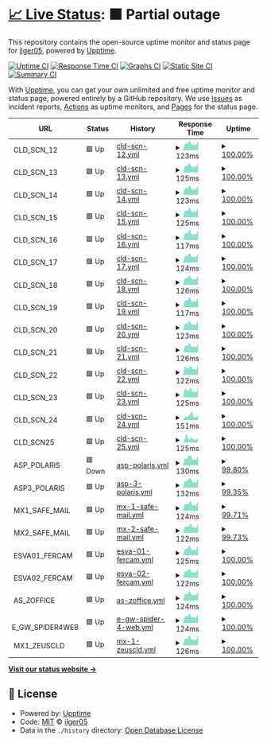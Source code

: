 # [📈 Live Status](https://ilger05.github.io/Uptime): <!--live status--> **🟧 Partial outage**

This repository contains the open-source uptime monitor and status page for [ilger05](https://ilger05.github.io/Uptime), powered by [Upptime](https://github.com/upptime/upptime).

[![Uptime CI](https://github.com/ilger05/Uptime/workflows/Uptime%20CI/badge.svg)](https://github.com/ilger05/Uptime/actions?query=workflow%3A%22Uptime+CI%22)
[![Response Time CI](https://github.com/ilger05/Uptime/workflows/Response%20Time%20CI/badge.svg)](https://github.com/ilger05/Uptime/actions?query=workflow%3A%22Response+Time+CI%22)
[![Graphs CI](https://github.com/ilger05/Uptime/workflows/Graphs%20CI/badge.svg)](https://github.com/ilger05/Uptime/actions?query=workflow%3A%22Graphs+CI%22)
[![Static Site CI](https://github.com/ilger05/Uptime/workflows/Static%20Site%20CI/badge.svg)](https://github.com/ilger05/Uptime/actions?query=workflow%3A%22Static+Site+CI%22)
[![Summary CI](https://github.com/ilger05/Uptime/workflows/Summary%20CI/badge.svg)](https://github.com/ilger05/Uptime/actions?query=workflow%3A%22Summary+CI%22)

With [Upptime](https://upptime.js.org), you can get your own unlimited and free uptime monitor and status page, powered entirely by a GitHub repository. We use [Issues](https://github.com/ilger05/Uptime/issues) as incident reports, [Actions](https://github.com/ilger05/Uptime/actions) as uptime monitors, and [Pages](https://ilger05.github.io/Uptime) for the status page.

<!--start: status pages-->
<!-- This summary is generated by Upptime (https://github.com/upptime/upptime) -->
<!-- Do not edit this manually, your changes will be overwritten -->
<!-- prettier-ignore -->
| URL | Status | History | Response Time | Uptime |
| --- | ------ | ------- | ------------- | ------ |
| <img alt="" src="https://icons.duckduckgo.com/ip3/null.ico" height="13"> CLD_SCN_12 | 🟩 Up | [cld-scn-12.yml](https://github.com/ilger05/Uptime/commits/HEAD/history/cld-scn-12.yml) | <details><summary><img alt="Response time graph" src="./graphs/cld-scn-12/response-time-week.png" height="20"> 123ms</summary><br><a href="https://ilger05.github.io/Uptime/history/cld-scn-12"><img alt="Response time 159" src="https://img.shields.io/endpoint?url=https%3A%2F%2Fraw.githubusercontent.com%2Filger05%2FUptime%2FHEAD%2Fapi%2Fcld-scn-12%2Fresponse-time.json"></a><br><a href="https://ilger05.github.io/Uptime/history/cld-scn-12"><img alt="24-hour response time 165" src="https://img.shields.io/endpoint?url=https%3A%2F%2Fraw.githubusercontent.com%2Filger05%2FUptime%2FHEAD%2Fapi%2Fcld-scn-12%2Fresponse-time-day.json"></a><br><a href="https://ilger05.github.io/Uptime/history/cld-scn-12"><img alt="7-day response time 123" src="https://img.shields.io/endpoint?url=https%3A%2F%2Fraw.githubusercontent.com%2Filger05%2FUptime%2FHEAD%2Fapi%2Fcld-scn-12%2Fresponse-time-week.json"></a><br><a href="https://ilger05.github.io/Uptime/history/cld-scn-12"><img alt="30-day response time 127" src="https://img.shields.io/endpoint?url=https%3A%2F%2Fraw.githubusercontent.com%2Filger05%2FUptime%2FHEAD%2Fapi%2Fcld-scn-12%2Fresponse-time-month.json"></a><br><a href="https://ilger05.github.io/Uptime/history/cld-scn-12"><img alt="1-year response time 144" src="https://img.shields.io/endpoint?url=https%3A%2F%2Fraw.githubusercontent.com%2Filger05%2FUptime%2FHEAD%2Fapi%2Fcld-scn-12%2Fresponse-time-year.json"></a></details> | <details><summary><a href="https://ilger05.github.io/Uptime/history/cld-scn-12">100.00%</a></summary><a href="https://ilger05.github.io/Uptime/history/cld-scn-12"><img alt="All-time uptime 99.99%" src="https://img.shields.io/endpoint?url=https%3A%2F%2Fraw.githubusercontent.com%2Filger05%2FUptime%2FHEAD%2Fapi%2Fcld-scn-12%2Fuptime.json"></a><br><a href="https://ilger05.github.io/Uptime/history/cld-scn-12"><img alt="24-hour uptime 100.00%" src="https://img.shields.io/endpoint?url=https%3A%2F%2Fraw.githubusercontent.com%2Filger05%2FUptime%2FHEAD%2Fapi%2Fcld-scn-12%2Fuptime-day.json"></a><br><a href="https://ilger05.github.io/Uptime/history/cld-scn-12"><img alt="7-day uptime 100.00%" src="https://img.shields.io/endpoint?url=https%3A%2F%2Fraw.githubusercontent.com%2Filger05%2FUptime%2FHEAD%2Fapi%2Fcld-scn-12%2Fuptime-week.json"></a><br><a href="https://ilger05.github.io/Uptime/history/cld-scn-12"><img alt="30-day uptime 100.00%" src="https://img.shields.io/endpoint?url=https%3A%2F%2Fraw.githubusercontent.com%2Filger05%2FUptime%2FHEAD%2Fapi%2Fcld-scn-12%2Fuptime-month.json"></a><br><a href="https://ilger05.github.io/Uptime/history/cld-scn-12"><img alt="1-year uptime 99.99%" src="https://img.shields.io/endpoint?url=https%3A%2F%2Fraw.githubusercontent.com%2Filger05%2FUptime%2FHEAD%2Fapi%2Fcld-scn-12%2Fuptime-year.json"></a></details>
| <img alt="" src="https://icons.duckduckgo.com/ip3/null.ico" height="13"> CLD_SCN_13 | 🟩 Up | [cld-scn-13.yml](https://github.com/ilger05/Uptime/commits/HEAD/history/cld-scn-13.yml) | <details><summary><img alt="Response time graph" src="./graphs/cld-scn-13/response-time-week.png" height="20"> 125ms</summary><br><a href="https://ilger05.github.io/Uptime/history/cld-scn-13"><img alt="Response time 163" src="https://img.shields.io/endpoint?url=https%3A%2F%2Fraw.githubusercontent.com%2Filger05%2FUptime%2FHEAD%2Fapi%2Fcld-scn-13%2Fresponse-time.json"></a><br><a href="https://ilger05.github.io/Uptime/history/cld-scn-13"><img alt="24-hour response time 167" src="https://img.shields.io/endpoint?url=https%3A%2F%2Fraw.githubusercontent.com%2Filger05%2FUptime%2FHEAD%2Fapi%2Fcld-scn-13%2Fresponse-time-day.json"></a><br><a href="https://ilger05.github.io/Uptime/history/cld-scn-13"><img alt="7-day response time 125" src="https://img.shields.io/endpoint?url=https%3A%2F%2Fraw.githubusercontent.com%2Filger05%2FUptime%2FHEAD%2Fapi%2Fcld-scn-13%2Fresponse-time-week.json"></a><br><a href="https://ilger05.github.io/Uptime/history/cld-scn-13"><img alt="30-day response time 128" src="https://img.shields.io/endpoint?url=https%3A%2F%2Fraw.githubusercontent.com%2Filger05%2FUptime%2FHEAD%2Fapi%2Fcld-scn-13%2Fresponse-time-month.json"></a><br><a href="https://ilger05.github.io/Uptime/history/cld-scn-13"><img alt="1-year response time 148" src="https://img.shields.io/endpoint?url=https%3A%2F%2Fraw.githubusercontent.com%2Filger05%2FUptime%2FHEAD%2Fapi%2Fcld-scn-13%2Fresponse-time-year.json"></a></details> | <details><summary><a href="https://ilger05.github.io/Uptime/history/cld-scn-13">100.00%</a></summary><a href="https://ilger05.github.io/Uptime/history/cld-scn-13"><img alt="All-time uptime 99.76%" src="https://img.shields.io/endpoint?url=https%3A%2F%2Fraw.githubusercontent.com%2Filger05%2FUptime%2FHEAD%2Fapi%2Fcld-scn-13%2Fuptime.json"></a><br><a href="https://ilger05.github.io/Uptime/history/cld-scn-13"><img alt="24-hour uptime 100.00%" src="https://img.shields.io/endpoint?url=https%3A%2F%2Fraw.githubusercontent.com%2Filger05%2FUptime%2FHEAD%2Fapi%2Fcld-scn-13%2Fuptime-day.json"></a><br><a href="https://ilger05.github.io/Uptime/history/cld-scn-13"><img alt="7-day uptime 100.00%" src="https://img.shields.io/endpoint?url=https%3A%2F%2Fraw.githubusercontent.com%2Filger05%2FUptime%2FHEAD%2Fapi%2Fcld-scn-13%2Fuptime-week.json"></a><br><a href="https://ilger05.github.io/Uptime/history/cld-scn-13"><img alt="30-day uptime 100.00%" src="https://img.shields.io/endpoint?url=https%3A%2F%2Fraw.githubusercontent.com%2Filger05%2FUptime%2FHEAD%2Fapi%2Fcld-scn-13%2Fuptime-month.json"></a><br><a href="https://ilger05.github.io/Uptime/history/cld-scn-13"><img alt="1-year uptime 99.72%" src="https://img.shields.io/endpoint?url=https%3A%2F%2Fraw.githubusercontent.com%2Filger05%2FUptime%2FHEAD%2Fapi%2Fcld-scn-13%2Fuptime-year.json"></a></details>
| <img alt="" src="https://icons.duckduckgo.com/ip3/null.ico" height="13"> CLD_SCN_14 | 🟩 Up | [cld-scn-14.yml](https://github.com/ilger05/Uptime/commits/HEAD/history/cld-scn-14.yml) | <details><summary><img alt="Response time graph" src="./graphs/cld-scn-14/response-time-week.png" height="20"> 123ms</summary><br><a href="https://ilger05.github.io/Uptime/history/cld-scn-14"><img alt="Response time 157" src="https://img.shields.io/endpoint?url=https%3A%2F%2Fraw.githubusercontent.com%2Filger05%2FUptime%2FHEAD%2Fapi%2Fcld-scn-14%2Fresponse-time.json"></a><br><a href="https://ilger05.github.io/Uptime/history/cld-scn-14"><img alt="24-hour response time 165" src="https://img.shields.io/endpoint?url=https%3A%2F%2Fraw.githubusercontent.com%2Filger05%2FUptime%2FHEAD%2Fapi%2Fcld-scn-14%2Fresponse-time-day.json"></a><br><a href="https://ilger05.github.io/Uptime/history/cld-scn-14"><img alt="7-day response time 123" src="https://img.shields.io/endpoint?url=https%3A%2F%2Fraw.githubusercontent.com%2Filger05%2FUptime%2FHEAD%2Fapi%2Fcld-scn-14%2Fresponse-time-week.json"></a><br><a href="https://ilger05.github.io/Uptime/history/cld-scn-14"><img alt="30-day response time 127" src="https://img.shields.io/endpoint?url=https%3A%2F%2Fraw.githubusercontent.com%2Filger05%2FUptime%2FHEAD%2Fapi%2Fcld-scn-14%2Fresponse-time-month.json"></a><br><a href="https://ilger05.github.io/Uptime/history/cld-scn-14"><img alt="1-year response time 142" src="https://img.shields.io/endpoint?url=https%3A%2F%2Fraw.githubusercontent.com%2Filger05%2FUptime%2FHEAD%2Fapi%2Fcld-scn-14%2Fresponse-time-year.json"></a></details> | <details><summary><a href="https://ilger05.github.io/Uptime/history/cld-scn-14">100.00%</a></summary><a href="https://ilger05.github.io/Uptime/history/cld-scn-14"><img alt="All-time uptime 99.99%" src="https://img.shields.io/endpoint?url=https%3A%2F%2Fraw.githubusercontent.com%2Filger05%2FUptime%2FHEAD%2Fapi%2Fcld-scn-14%2Fuptime.json"></a><br><a href="https://ilger05.github.io/Uptime/history/cld-scn-14"><img alt="24-hour uptime 100.00%" src="https://img.shields.io/endpoint?url=https%3A%2F%2Fraw.githubusercontent.com%2Filger05%2FUptime%2FHEAD%2Fapi%2Fcld-scn-14%2Fuptime-day.json"></a><br><a href="https://ilger05.github.io/Uptime/history/cld-scn-14"><img alt="7-day uptime 100.00%" src="https://img.shields.io/endpoint?url=https%3A%2F%2Fraw.githubusercontent.com%2Filger05%2FUptime%2FHEAD%2Fapi%2Fcld-scn-14%2Fuptime-week.json"></a><br><a href="https://ilger05.github.io/Uptime/history/cld-scn-14"><img alt="30-day uptime 100.00%" src="https://img.shields.io/endpoint?url=https%3A%2F%2Fraw.githubusercontent.com%2Filger05%2FUptime%2FHEAD%2Fapi%2Fcld-scn-14%2Fuptime-month.json"></a><br><a href="https://ilger05.github.io/Uptime/history/cld-scn-14"><img alt="1-year uptime 99.99%" src="https://img.shields.io/endpoint?url=https%3A%2F%2Fraw.githubusercontent.com%2Filger05%2FUptime%2FHEAD%2Fapi%2Fcld-scn-14%2Fuptime-year.json"></a></details>
| <img alt="" src="https://icons.duckduckgo.com/ip3/null.ico" height="13"> CLD_SCN_15 | 🟩 Up | [cld-scn-15.yml](https://github.com/ilger05/Uptime/commits/HEAD/history/cld-scn-15.yml) | <details><summary><img alt="Response time graph" src="./graphs/cld-scn-15/response-time-week.png" height="20"> 125ms</summary><br><a href="https://ilger05.github.io/Uptime/history/cld-scn-15"><img alt="Response time 162" src="https://img.shields.io/endpoint?url=https%3A%2F%2Fraw.githubusercontent.com%2Filger05%2FUptime%2FHEAD%2Fapi%2Fcld-scn-15%2Fresponse-time.json"></a><br><a href="https://ilger05.github.io/Uptime/history/cld-scn-15"><img alt="24-hour response time 167" src="https://img.shields.io/endpoint?url=https%3A%2F%2Fraw.githubusercontent.com%2Filger05%2FUptime%2FHEAD%2Fapi%2Fcld-scn-15%2Fresponse-time-day.json"></a><br><a href="https://ilger05.github.io/Uptime/history/cld-scn-15"><img alt="7-day response time 125" src="https://img.shields.io/endpoint?url=https%3A%2F%2Fraw.githubusercontent.com%2Filger05%2FUptime%2FHEAD%2Fapi%2Fcld-scn-15%2Fresponse-time-week.json"></a><br><a href="https://ilger05.github.io/Uptime/history/cld-scn-15"><img alt="30-day response time 128" src="https://img.shields.io/endpoint?url=https%3A%2F%2Fraw.githubusercontent.com%2Filger05%2FUptime%2FHEAD%2Fapi%2Fcld-scn-15%2Fresponse-time-month.json"></a><br><a href="https://ilger05.github.io/Uptime/history/cld-scn-15"><img alt="1-year response time 145" src="https://img.shields.io/endpoint?url=https%3A%2F%2Fraw.githubusercontent.com%2Filger05%2FUptime%2FHEAD%2Fapi%2Fcld-scn-15%2Fresponse-time-year.json"></a></details> | <details><summary><a href="https://ilger05.github.io/Uptime/history/cld-scn-15">100.00%</a></summary><a href="https://ilger05.github.io/Uptime/history/cld-scn-15"><img alt="All-time uptime 99.77%" src="https://img.shields.io/endpoint?url=https%3A%2F%2Fraw.githubusercontent.com%2Filger05%2FUptime%2FHEAD%2Fapi%2Fcld-scn-15%2Fuptime.json"></a><br><a href="https://ilger05.github.io/Uptime/history/cld-scn-15"><img alt="24-hour uptime 100.00%" src="https://img.shields.io/endpoint?url=https%3A%2F%2Fraw.githubusercontent.com%2Filger05%2FUptime%2FHEAD%2Fapi%2Fcld-scn-15%2Fuptime-day.json"></a><br><a href="https://ilger05.github.io/Uptime/history/cld-scn-15"><img alt="7-day uptime 100.00%" src="https://img.shields.io/endpoint?url=https%3A%2F%2Fraw.githubusercontent.com%2Filger05%2FUptime%2FHEAD%2Fapi%2Fcld-scn-15%2Fuptime-week.json"></a><br><a href="https://ilger05.github.io/Uptime/history/cld-scn-15"><img alt="30-day uptime 100.00%" src="https://img.shields.io/endpoint?url=https%3A%2F%2Fraw.githubusercontent.com%2Filger05%2FUptime%2FHEAD%2Fapi%2Fcld-scn-15%2Fuptime-month.json"></a><br><a href="https://ilger05.github.io/Uptime/history/cld-scn-15"><img alt="1-year uptime 99.73%" src="https://img.shields.io/endpoint?url=https%3A%2F%2Fraw.githubusercontent.com%2Filger05%2FUptime%2FHEAD%2Fapi%2Fcld-scn-15%2Fuptime-year.json"></a></details>
| <img alt="" src="https://icons.duckduckgo.com/ip3/null.ico" height="13"> CLD_SCN_16 | 🟩 Up | [cld-scn-16.yml](https://github.com/ilger05/Uptime/commits/HEAD/history/cld-scn-16.yml) | <details><summary><img alt="Response time graph" src="./graphs/cld-scn-16/response-time-week.png" height="20"> 117ms</summary><br><a href="https://ilger05.github.io/Uptime/history/cld-scn-16"><img alt="Response time 155" src="https://img.shields.io/endpoint?url=https%3A%2F%2Fraw.githubusercontent.com%2Filger05%2FUptime%2FHEAD%2Fapi%2Fcld-scn-16%2Fresponse-time.json"></a><br><a href="https://ilger05.github.io/Uptime/history/cld-scn-16"><img alt="24-hour response time 158" src="https://img.shields.io/endpoint?url=https%3A%2F%2Fraw.githubusercontent.com%2Filger05%2FUptime%2FHEAD%2Fapi%2Fcld-scn-16%2Fresponse-time-day.json"></a><br><a href="https://ilger05.github.io/Uptime/history/cld-scn-16"><img alt="7-day response time 117" src="https://img.shields.io/endpoint?url=https%3A%2F%2Fraw.githubusercontent.com%2Filger05%2FUptime%2FHEAD%2Fapi%2Fcld-scn-16%2Fresponse-time-week.json"></a><br><a href="https://ilger05.github.io/Uptime/history/cld-scn-16"><img alt="30-day response time 127" src="https://img.shields.io/endpoint?url=https%3A%2F%2Fraw.githubusercontent.com%2Filger05%2FUptime%2FHEAD%2Fapi%2Fcld-scn-16%2Fresponse-time-month.json"></a><br><a href="https://ilger05.github.io/Uptime/history/cld-scn-16"><img alt="1-year response time 142" src="https://img.shields.io/endpoint?url=https%3A%2F%2Fraw.githubusercontent.com%2Filger05%2FUptime%2FHEAD%2Fapi%2Fcld-scn-16%2Fresponse-time-year.json"></a></details> | <details><summary><a href="https://ilger05.github.io/Uptime/history/cld-scn-16">100.00%</a></summary><a href="https://ilger05.github.io/Uptime/history/cld-scn-16"><img alt="All-time uptime 99.96%" src="https://img.shields.io/endpoint?url=https%3A%2F%2Fraw.githubusercontent.com%2Filger05%2FUptime%2FHEAD%2Fapi%2Fcld-scn-16%2Fuptime.json"></a><br><a href="https://ilger05.github.io/Uptime/history/cld-scn-16"><img alt="24-hour uptime 100.00%" src="https://img.shields.io/endpoint?url=https%3A%2F%2Fraw.githubusercontent.com%2Filger05%2FUptime%2FHEAD%2Fapi%2Fcld-scn-16%2Fuptime-day.json"></a><br><a href="https://ilger05.github.io/Uptime/history/cld-scn-16"><img alt="7-day uptime 100.00%" src="https://img.shields.io/endpoint?url=https%3A%2F%2Fraw.githubusercontent.com%2Filger05%2FUptime%2FHEAD%2Fapi%2Fcld-scn-16%2Fuptime-week.json"></a><br><a href="https://ilger05.github.io/Uptime/history/cld-scn-16"><img alt="30-day uptime 99.93%" src="https://img.shields.io/endpoint?url=https%3A%2F%2Fraw.githubusercontent.com%2Filger05%2FUptime%2FHEAD%2Fapi%2Fcld-scn-16%2Fuptime-month.json"></a><br><a href="https://ilger05.github.io/Uptime/history/cld-scn-16"><img alt="1-year uptime 99.99%" src="https://img.shields.io/endpoint?url=https%3A%2F%2Fraw.githubusercontent.com%2Filger05%2FUptime%2FHEAD%2Fapi%2Fcld-scn-16%2Fuptime-year.json"></a></details>
| <img alt="" src="https://icons.duckduckgo.com/ip3/null.ico" height="13"> CLD_SCN_17 | 🟩 Up | [cld-scn-17.yml](https://github.com/ilger05/Uptime/commits/HEAD/history/cld-scn-17.yml) | <details><summary><img alt="Response time graph" src="./graphs/cld-scn-17/response-time-week.png" height="20"> 124ms</summary><br><a href="https://ilger05.github.io/Uptime/history/cld-scn-17"><img alt="Response time 157" src="https://img.shields.io/endpoint?url=https%3A%2F%2Fraw.githubusercontent.com%2Filger05%2FUptime%2FHEAD%2Fapi%2Fcld-scn-17%2Fresponse-time.json"></a><br><a href="https://ilger05.github.io/Uptime/history/cld-scn-17"><img alt="24-hour response time 165" src="https://img.shields.io/endpoint?url=https%3A%2F%2Fraw.githubusercontent.com%2Filger05%2FUptime%2FHEAD%2Fapi%2Fcld-scn-17%2Fresponse-time-day.json"></a><br><a href="https://ilger05.github.io/Uptime/history/cld-scn-17"><img alt="7-day response time 124" src="https://img.shields.io/endpoint?url=https%3A%2F%2Fraw.githubusercontent.com%2Filger05%2FUptime%2FHEAD%2Fapi%2Fcld-scn-17%2Fresponse-time-week.json"></a><br><a href="https://ilger05.github.io/Uptime/history/cld-scn-17"><img alt="30-day response time 128" src="https://img.shields.io/endpoint?url=https%3A%2F%2Fraw.githubusercontent.com%2Filger05%2FUptime%2FHEAD%2Fapi%2Fcld-scn-17%2Fresponse-time-month.json"></a><br><a href="https://ilger05.github.io/Uptime/history/cld-scn-17"><img alt="1-year response time 142" src="https://img.shields.io/endpoint?url=https%3A%2F%2Fraw.githubusercontent.com%2Filger05%2FUptime%2FHEAD%2Fapi%2Fcld-scn-17%2Fresponse-time-year.json"></a></details> | <details><summary><a href="https://ilger05.github.io/Uptime/history/cld-scn-17">100.00%</a></summary><a href="https://ilger05.github.io/Uptime/history/cld-scn-17"><img alt="All-time uptime 99.76%" src="https://img.shields.io/endpoint?url=https%3A%2F%2Fraw.githubusercontent.com%2Filger05%2FUptime%2FHEAD%2Fapi%2Fcld-scn-17%2Fuptime.json"></a><br><a href="https://ilger05.github.io/Uptime/history/cld-scn-17"><img alt="24-hour uptime 100.00%" src="https://img.shields.io/endpoint?url=https%3A%2F%2Fraw.githubusercontent.com%2Filger05%2FUptime%2FHEAD%2Fapi%2Fcld-scn-17%2Fuptime-day.json"></a><br><a href="https://ilger05.github.io/Uptime/history/cld-scn-17"><img alt="7-day uptime 100.00%" src="https://img.shields.io/endpoint?url=https%3A%2F%2Fraw.githubusercontent.com%2Filger05%2FUptime%2FHEAD%2Fapi%2Fcld-scn-17%2Fuptime-week.json"></a><br><a href="https://ilger05.github.io/Uptime/history/cld-scn-17"><img alt="30-day uptime 99.85%" src="https://img.shields.io/endpoint?url=https%3A%2F%2Fraw.githubusercontent.com%2Filger05%2FUptime%2FHEAD%2Fapi%2Fcld-scn-17%2Fuptime-month.json"></a><br><a href="https://ilger05.github.io/Uptime/history/cld-scn-17"><img alt="1-year uptime 99.72%" src="https://img.shields.io/endpoint?url=https%3A%2F%2Fraw.githubusercontent.com%2Filger05%2FUptime%2FHEAD%2Fapi%2Fcld-scn-17%2Fuptime-year.json"></a></details>
| <img alt="" src="https://icons.duckduckgo.com/ip3/null.ico" height="13"> CLD_SCN_18 | 🟩 Up | [cld-scn-18.yml](https://github.com/ilger05/Uptime/commits/HEAD/history/cld-scn-18.yml) | <details><summary><img alt="Response time graph" src="./graphs/cld-scn-18/response-time-week.png" height="20"> 126ms</summary><br><a href="https://ilger05.github.io/Uptime/history/cld-scn-18"><img alt="Response time 155" src="https://img.shields.io/endpoint?url=https%3A%2F%2Fraw.githubusercontent.com%2Filger05%2FUptime%2FHEAD%2Fapi%2Fcld-scn-18%2Fresponse-time.json"></a><br><a href="https://ilger05.github.io/Uptime/history/cld-scn-18"><img alt="24-hour response time 166" src="https://img.shields.io/endpoint?url=https%3A%2F%2Fraw.githubusercontent.com%2Filger05%2FUptime%2FHEAD%2Fapi%2Fcld-scn-18%2Fresponse-time-day.json"></a><br><a href="https://ilger05.github.io/Uptime/history/cld-scn-18"><img alt="7-day response time 126" src="https://img.shields.io/endpoint?url=https%3A%2F%2Fraw.githubusercontent.com%2Filger05%2FUptime%2FHEAD%2Fapi%2Fcld-scn-18%2Fresponse-time-week.json"></a><br><a href="https://ilger05.github.io/Uptime/history/cld-scn-18"><img alt="30-day response time 128" src="https://img.shields.io/endpoint?url=https%3A%2F%2Fraw.githubusercontent.com%2Filger05%2FUptime%2FHEAD%2Fapi%2Fcld-scn-18%2Fresponse-time-month.json"></a><br><a href="https://ilger05.github.io/Uptime/history/cld-scn-18"><img alt="1-year response time 141" src="https://img.shields.io/endpoint?url=https%3A%2F%2Fraw.githubusercontent.com%2Filger05%2FUptime%2FHEAD%2Fapi%2Fcld-scn-18%2Fresponse-time-year.json"></a></details> | <details><summary><a href="https://ilger05.github.io/Uptime/history/cld-scn-18">100.00%</a></summary><a href="https://ilger05.github.io/Uptime/history/cld-scn-18"><img alt="All-time uptime 99.76%" src="https://img.shields.io/endpoint?url=https%3A%2F%2Fraw.githubusercontent.com%2Filger05%2FUptime%2FHEAD%2Fapi%2Fcld-scn-18%2Fuptime.json"></a><br><a href="https://ilger05.github.io/Uptime/history/cld-scn-18"><img alt="24-hour uptime 100.00%" src="https://img.shields.io/endpoint?url=https%3A%2F%2Fraw.githubusercontent.com%2Filger05%2FUptime%2FHEAD%2Fapi%2Fcld-scn-18%2Fuptime-day.json"></a><br><a href="https://ilger05.github.io/Uptime/history/cld-scn-18"><img alt="7-day uptime 100.00%" src="https://img.shields.io/endpoint?url=https%3A%2F%2Fraw.githubusercontent.com%2Filger05%2FUptime%2FHEAD%2Fapi%2Fcld-scn-18%2Fuptime-week.json"></a><br><a href="https://ilger05.github.io/Uptime/history/cld-scn-18"><img alt="30-day uptime 99.96%" src="https://img.shields.io/endpoint?url=https%3A%2F%2Fraw.githubusercontent.com%2Filger05%2FUptime%2FHEAD%2Fapi%2Fcld-scn-18%2Fuptime-month.json"></a><br><a href="https://ilger05.github.io/Uptime/history/cld-scn-18"><img alt="1-year uptime 99.72%" src="https://img.shields.io/endpoint?url=https%3A%2F%2Fraw.githubusercontent.com%2Filger05%2FUptime%2FHEAD%2Fapi%2Fcld-scn-18%2Fuptime-year.json"></a></details>
| <img alt="" src="https://icons.duckduckgo.com/ip3/null.ico" height="13"> CLD_SCN_19 | 🟩 Up | [cld-scn-19.yml](https://github.com/ilger05/Uptime/commits/HEAD/history/cld-scn-19.yml) | <details><summary><img alt="Response time graph" src="./graphs/cld-scn-19/response-time-week.png" height="20"> 117ms</summary><br><a href="https://ilger05.github.io/Uptime/history/cld-scn-19"><img alt="Response time 153" src="https://img.shields.io/endpoint?url=https%3A%2F%2Fraw.githubusercontent.com%2Filger05%2FUptime%2FHEAD%2Fapi%2Fcld-scn-19%2Fresponse-time.json"></a><br><a href="https://ilger05.github.io/Uptime/history/cld-scn-19"><img alt="24-hour response time 160" src="https://img.shields.io/endpoint?url=https%3A%2F%2Fraw.githubusercontent.com%2Filger05%2FUptime%2FHEAD%2Fapi%2Fcld-scn-19%2Fresponse-time-day.json"></a><br><a href="https://ilger05.github.io/Uptime/history/cld-scn-19"><img alt="7-day response time 117" src="https://img.shields.io/endpoint?url=https%3A%2F%2Fraw.githubusercontent.com%2Filger05%2FUptime%2FHEAD%2Fapi%2Fcld-scn-19%2Fresponse-time-week.json"></a><br><a href="https://ilger05.github.io/Uptime/history/cld-scn-19"><img alt="30-day response time 131" src="https://img.shields.io/endpoint?url=https%3A%2F%2Fraw.githubusercontent.com%2Filger05%2FUptime%2FHEAD%2Fapi%2Fcld-scn-19%2Fresponse-time-month.json"></a><br><a href="https://ilger05.github.io/Uptime/history/cld-scn-19"><img alt="1-year response time 140" src="https://img.shields.io/endpoint?url=https%3A%2F%2Fraw.githubusercontent.com%2Filger05%2FUptime%2FHEAD%2Fapi%2Fcld-scn-19%2Fresponse-time-year.json"></a></details> | <details><summary><a href="https://ilger05.github.io/Uptime/history/cld-scn-19">100.00%</a></summary><a href="https://ilger05.github.io/Uptime/history/cld-scn-19"><img alt="All-time uptime 99.94%" src="https://img.shields.io/endpoint?url=https%3A%2F%2Fraw.githubusercontent.com%2Filger05%2FUptime%2FHEAD%2Fapi%2Fcld-scn-19%2Fuptime.json"></a><br><a href="https://ilger05.github.io/Uptime/history/cld-scn-19"><img alt="24-hour uptime 100.00%" src="https://img.shields.io/endpoint?url=https%3A%2F%2Fraw.githubusercontent.com%2Filger05%2FUptime%2FHEAD%2Fapi%2Fcld-scn-19%2Fuptime-day.json"></a><br><a href="https://ilger05.github.io/Uptime/history/cld-scn-19"><img alt="7-day uptime 100.00%" src="https://img.shields.io/endpoint?url=https%3A%2F%2Fraw.githubusercontent.com%2Filger05%2FUptime%2FHEAD%2Fapi%2Fcld-scn-19%2Fuptime-week.json"></a><br><a href="https://ilger05.github.io/Uptime/history/cld-scn-19"><img alt="30-day uptime 100.00%" src="https://img.shields.io/endpoint?url=https%3A%2F%2Fraw.githubusercontent.com%2Filger05%2FUptime%2FHEAD%2Fapi%2Fcld-scn-19%2Fuptime-month.json"></a><br><a href="https://ilger05.github.io/Uptime/history/cld-scn-19"><img alt="1-year uptime 99.94%" src="https://img.shields.io/endpoint?url=https%3A%2F%2Fraw.githubusercontent.com%2Filger05%2FUptime%2FHEAD%2Fapi%2Fcld-scn-19%2Fuptime-year.json"></a></details>
| <img alt="" src="https://icons.duckduckgo.com/ip3/null.ico" height="13"> CLD_SCN_20 | 🟩 Up | [cld-scn-20.yml](https://github.com/ilger05/Uptime/commits/HEAD/history/cld-scn-20.yml) | <details><summary><img alt="Response time graph" src="./graphs/cld-scn-20/response-time-week.png" height="20"> 123ms</summary><br><a href="https://ilger05.github.io/Uptime/history/cld-scn-20"><img alt="Response time 153" src="https://img.shields.io/endpoint?url=https%3A%2F%2Fraw.githubusercontent.com%2Filger05%2FUptime%2FHEAD%2Fapi%2Fcld-scn-20%2Fresponse-time.json"></a><br><a href="https://ilger05.github.io/Uptime/history/cld-scn-20"><img alt="24-hour response time 165" src="https://img.shields.io/endpoint?url=https%3A%2F%2Fraw.githubusercontent.com%2Filger05%2FUptime%2FHEAD%2Fapi%2Fcld-scn-20%2Fresponse-time-day.json"></a><br><a href="https://ilger05.github.io/Uptime/history/cld-scn-20"><img alt="7-day response time 123" src="https://img.shields.io/endpoint?url=https%3A%2F%2Fraw.githubusercontent.com%2Filger05%2FUptime%2FHEAD%2Fapi%2Fcld-scn-20%2Fresponse-time-week.json"></a><br><a href="https://ilger05.github.io/Uptime/history/cld-scn-20"><img alt="30-day response time 127" src="https://img.shields.io/endpoint?url=https%3A%2F%2Fraw.githubusercontent.com%2Filger05%2FUptime%2FHEAD%2Fapi%2Fcld-scn-20%2Fresponse-time-month.json"></a><br><a href="https://ilger05.github.io/Uptime/history/cld-scn-20"><img alt="1-year response time 140" src="https://img.shields.io/endpoint?url=https%3A%2F%2Fraw.githubusercontent.com%2Filger05%2FUptime%2FHEAD%2Fapi%2Fcld-scn-20%2Fresponse-time-year.json"></a></details> | <details><summary><a href="https://ilger05.github.io/Uptime/history/cld-scn-20">100.00%</a></summary><a href="https://ilger05.github.io/Uptime/history/cld-scn-20"><img alt="All-time uptime 99.99%" src="https://img.shields.io/endpoint?url=https%3A%2F%2Fraw.githubusercontent.com%2Filger05%2FUptime%2FHEAD%2Fapi%2Fcld-scn-20%2Fuptime.json"></a><br><a href="https://ilger05.github.io/Uptime/history/cld-scn-20"><img alt="24-hour uptime 100.00%" src="https://img.shields.io/endpoint?url=https%3A%2F%2Fraw.githubusercontent.com%2Filger05%2FUptime%2FHEAD%2Fapi%2Fcld-scn-20%2Fuptime-day.json"></a><br><a href="https://ilger05.github.io/Uptime/history/cld-scn-20"><img alt="7-day uptime 100.00%" src="https://img.shields.io/endpoint?url=https%3A%2F%2Fraw.githubusercontent.com%2Filger05%2FUptime%2FHEAD%2Fapi%2Fcld-scn-20%2Fuptime-week.json"></a><br><a href="https://ilger05.github.io/Uptime/history/cld-scn-20"><img alt="30-day uptime 100.00%" src="https://img.shields.io/endpoint?url=https%3A%2F%2Fraw.githubusercontent.com%2Filger05%2FUptime%2FHEAD%2Fapi%2Fcld-scn-20%2Fuptime-month.json"></a><br><a href="https://ilger05.github.io/Uptime/history/cld-scn-20"><img alt="1-year uptime 99.99%" src="https://img.shields.io/endpoint?url=https%3A%2F%2Fraw.githubusercontent.com%2Filger05%2FUptime%2FHEAD%2Fapi%2Fcld-scn-20%2Fuptime-year.json"></a></details>
| <img alt="" src="https://icons.duckduckgo.com/ip3/null.ico" height="13"> CLD_SCN_21 | 🟩 Up | [cld-scn-21.yml](https://github.com/ilger05/Uptime/commits/HEAD/history/cld-scn-21.yml) | <details><summary><img alt="Response time graph" src="./graphs/cld-scn-21/response-time-week.png" height="20"> 126ms</summary><br><a href="https://ilger05.github.io/Uptime/history/cld-scn-21"><img alt="Response time 156" src="https://img.shields.io/endpoint?url=https%3A%2F%2Fraw.githubusercontent.com%2Filger05%2FUptime%2FHEAD%2Fapi%2Fcld-scn-21%2Fresponse-time.json"></a><br><a href="https://ilger05.github.io/Uptime/history/cld-scn-21"><img alt="24-hour response time 166" src="https://img.shields.io/endpoint?url=https%3A%2F%2Fraw.githubusercontent.com%2Filger05%2FUptime%2FHEAD%2Fapi%2Fcld-scn-21%2Fresponse-time-day.json"></a><br><a href="https://ilger05.github.io/Uptime/history/cld-scn-21"><img alt="7-day response time 126" src="https://img.shields.io/endpoint?url=https%3A%2F%2Fraw.githubusercontent.com%2Filger05%2FUptime%2FHEAD%2Fapi%2Fcld-scn-21%2Fresponse-time-week.json"></a><br><a href="https://ilger05.github.io/Uptime/history/cld-scn-21"><img alt="30-day response time 128" src="https://img.shields.io/endpoint?url=https%3A%2F%2Fraw.githubusercontent.com%2Filger05%2FUptime%2FHEAD%2Fapi%2Fcld-scn-21%2Fresponse-time-month.json"></a><br><a href="https://ilger05.github.io/Uptime/history/cld-scn-21"><img alt="1-year response time 143" src="https://img.shields.io/endpoint?url=https%3A%2F%2Fraw.githubusercontent.com%2Filger05%2FUptime%2FHEAD%2Fapi%2Fcld-scn-21%2Fresponse-time-year.json"></a></details> | <details><summary><a href="https://ilger05.github.io/Uptime/history/cld-scn-21">100.00%</a></summary><a href="https://ilger05.github.io/Uptime/history/cld-scn-21"><img alt="All-time uptime 99.76%" src="https://img.shields.io/endpoint?url=https%3A%2F%2Fraw.githubusercontent.com%2Filger05%2FUptime%2FHEAD%2Fapi%2Fcld-scn-21%2Fuptime.json"></a><br><a href="https://ilger05.github.io/Uptime/history/cld-scn-21"><img alt="24-hour uptime 100.00%" src="https://img.shields.io/endpoint?url=https%3A%2F%2Fraw.githubusercontent.com%2Filger05%2FUptime%2FHEAD%2Fapi%2Fcld-scn-21%2Fuptime-day.json"></a><br><a href="https://ilger05.github.io/Uptime/history/cld-scn-21"><img alt="7-day uptime 100.00%" src="https://img.shields.io/endpoint?url=https%3A%2F%2Fraw.githubusercontent.com%2Filger05%2FUptime%2FHEAD%2Fapi%2Fcld-scn-21%2Fuptime-week.json"></a><br><a href="https://ilger05.github.io/Uptime/history/cld-scn-21"><img alt="30-day uptime 99.93%" src="https://img.shields.io/endpoint?url=https%3A%2F%2Fraw.githubusercontent.com%2Filger05%2FUptime%2FHEAD%2Fapi%2Fcld-scn-21%2Fuptime-month.json"></a><br><a href="https://ilger05.github.io/Uptime/history/cld-scn-21"><img alt="1-year uptime 99.72%" src="https://img.shields.io/endpoint?url=https%3A%2F%2Fraw.githubusercontent.com%2Filger05%2FUptime%2FHEAD%2Fapi%2Fcld-scn-21%2Fuptime-year.json"></a></details>
| <img alt="" src="https://icons.duckduckgo.com/ip3/null.ico" height="13"> CLD_SCN_22 | 🟩 Up | [cld-scn-22.yml](https://github.com/ilger05/Uptime/commits/HEAD/history/cld-scn-22.yml) | <details><summary><img alt="Response time graph" src="./graphs/cld-scn-22/response-time-week.png" height="20"> 122ms</summary><br><a href="https://ilger05.github.io/Uptime/history/cld-scn-22"><img alt="Response time 153" src="https://img.shields.io/endpoint?url=https%3A%2F%2Fraw.githubusercontent.com%2Filger05%2FUptime%2FHEAD%2Fapi%2Fcld-scn-22%2Fresponse-time.json"></a><br><a href="https://ilger05.github.io/Uptime/history/cld-scn-22"><img alt="24-hour response time 163" src="https://img.shields.io/endpoint?url=https%3A%2F%2Fraw.githubusercontent.com%2Filger05%2FUptime%2FHEAD%2Fapi%2Fcld-scn-22%2Fresponse-time-day.json"></a><br><a href="https://ilger05.github.io/Uptime/history/cld-scn-22"><img alt="7-day response time 122" src="https://img.shields.io/endpoint?url=https%3A%2F%2Fraw.githubusercontent.com%2Filger05%2FUptime%2FHEAD%2Fapi%2Fcld-scn-22%2Fresponse-time-week.json"></a><br><a href="https://ilger05.github.io/Uptime/history/cld-scn-22"><img alt="30-day response time 127" src="https://img.shields.io/endpoint?url=https%3A%2F%2Fraw.githubusercontent.com%2Filger05%2FUptime%2FHEAD%2Fapi%2Fcld-scn-22%2Fresponse-time-month.json"></a><br><a href="https://ilger05.github.io/Uptime/history/cld-scn-22"><img alt="1-year response time 140" src="https://img.shields.io/endpoint?url=https%3A%2F%2Fraw.githubusercontent.com%2Filger05%2FUptime%2FHEAD%2Fapi%2Fcld-scn-22%2Fresponse-time-year.json"></a></details> | <details><summary><a href="https://ilger05.github.io/Uptime/history/cld-scn-22">100.00%</a></summary><a href="https://ilger05.github.io/Uptime/history/cld-scn-22"><img alt="All-time uptime 99.99%" src="https://img.shields.io/endpoint?url=https%3A%2F%2Fraw.githubusercontent.com%2Filger05%2FUptime%2FHEAD%2Fapi%2Fcld-scn-22%2Fuptime.json"></a><br><a href="https://ilger05.github.io/Uptime/history/cld-scn-22"><img alt="24-hour uptime 100.00%" src="https://img.shields.io/endpoint?url=https%3A%2F%2Fraw.githubusercontent.com%2Filger05%2FUptime%2FHEAD%2Fapi%2Fcld-scn-22%2Fuptime-day.json"></a><br><a href="https://ilger05.github.io/Uptime/history/cld-scn-22"><img alt="7-day uptime 100.00%" src="https://img.shields.io/endpoint?url=https%3A%2F%2Fraw.githubusercontent.com%2Filger05%2FUptime%2FHEAD%2Fapi%2Fcld-scn-22%2Fuptime-week.json"></a><br><a href="https://ilger05.github.io/Uptime/history/cld-scn-22"><img alt="30-day uptime 100.00%" src="https://img.shields.io/endpoint?url=https%3A%2F%2Fraw.githubusercontent.com%2Filger05%2FUptime%2FHEAD%2Fapi%2Fcld-scn-22%2Fuptime-month.json"></a><br><a href="https://ilger05.github.io/Uptime/history/cld-scn-22"><img alt="1-year uptime 99.99%" src="https://img.shields.io/endpoint?url=https%3A%2F%2Fraw.githubusercontent.com%2Filger05%2FUptime%2FHEAD%2Fapi%2Fcld-scn-22%2Fuptime-year.json"></a></details>
| <img alt="" src="https://icons.duckduckgo.com/ip3/null.ico" height="13"> CLD_SCN_23 | 🟩 Up | [cld-scn-23.yml](https://github.com/ilger05/Uptime/commits/HEAD/history/cld-scn-23.yml) | <details><summary><img alt="Response time graph" src="./graphs/cld-scn-23/response-time-week.png" height="20"> 125ms</summary><br><a href="https://ilger05.github.io/Uptime/history/cld-scn-23"><img alt="Response time 154" src="https://img.shields.io/endpoint?url=https%3A%2F%2Fraw.githubusercontent.com%2Filger05%2FUptime%2FHEAD%2Fapi%2Fcld-scn-23%2Fresponse-time.json"></a><br><a href="https://ilger05.github.io/Uptime/history/cld-scn-23"><img alt="24-hour response time 169" src="https://img.shields.io/endpoint?url=https%3A%2F%2Fraw.githubusercontent.com%2Filger05%2FUptime%2FHEAD%2Fapi%2Fcld-scn-23%2Fresponse-time-day.json"></a><br><a href="https://ilger05.github.io/Uptime/history/cld-scn-23"><img alt="7-day response time 125" src="https://img.shields.io/endpoint?url=https%3A%2F%2Fraw.githubusercontent.com%2Filger05%2FUptime%2FHEAD%2Fapi%2Fcld-scn-23%2Fresponse-time-week.json"></a><br><a href="https://ilger05.github.io/Uptime/history/cld-scn-23"><img alt="30-day response time 129" src="https://img.shields.io/endpoint?url=https%3A%2F%2Fraw.githubusercontent.com%2Filger05%2FUptime%2FHEAD%2Fapi%2Fcld-scn-23%2Fresponse-time-month.json"></a><br><a href="https://ilger05.github.io/Uptime/history/cld-scn-23"><img alt="1-year response time 142" src="https://img.shields.io/endpoint?url=https%3A%2F%2Fraw.githubusercontent.com%2Filger05%2FUptime%2FHEAD%2Fapi%2Fcld-scn-23%2Fresponse-time-year.json"></a></details> | <details><summary><a href="https://ilger05.github.io/Uptime/history/cld-scn-23">100.00%</a></summary><a href="https://ilger05.github.io/Uptime/history/cld-scn-23"><img alt="All-time uptime 99.77%" src="https://img.shields.io/endpoint?url=https%3A%2F%2Fraw.githubusercontent.com%2Filger05%2FUptime%2FHEAD%2Fapi%2Fcld-scn-23%2Fuptime.json"></a><br><a href="https://ilger05.github.io/Uptime/history/cld-scn-23"><img alt="24-hour uptime 100.00%" src="https://img.shields.io/endpoint?url=https%3A%2F%2Fraw.githubusercontent.com%2Filger05%2FUptime%2FHEAD%2Fapi%2Fcld-scn-23%2Fuptime-day.json"></a><br><a href="https://ilger05.github.io/Uptime/history/cld-scn-23"><img alt="7-day uptime 100.00%" src="https://img.shields.io/endpoint?url=https%3A%2F%2Fraw.githubusercontent.com%2Filger05%2FUptime%2FHEAD%2Fapi%2Fcld-scn-23%2Fuptime-week.json"></a><br><a href="https://ilger05.github.io/Uptime/history/cld-scn-23"><img alt="30-day uptime 100.00%" src="https://img.shields.io/endpoint?url=https%3A%2F%2Fraw.githubusercontent.com%2Filger05%2FUptime%2FHEAD%2Fapi%2Fcld-scn-23%2Fuptime-month.json"></a><br><a href="https://ilger05.github.io/Uptime/history/cld-scn-23"><img alt="1-year uptime 99.74%" src="https://img.shields.io/endpoint?url=https%3A%2F%2Fraw.githubusercontent.com%2Filger05%2FUptime%2FHEAD%2Fapi%2Fcld-scn-23%2Fuptime-year.json"></a></details>
| <img alt="" src="https://icons.duckduckgo.com/ip3/null.ico" height="13"> CLD_SCN_24 | 🟩 Up | [cld-scn-24.yml](https://github.com/ilger05/Uptime/commits/HEAD/history/cld-scn-24.yml) | <details><summary><img alt="Response time graph" src="./graphs/cld-scn-24/response-time-week.png" height="20"> 151ms</summary><br><a href="https://ilger05.github.io/Uptime/history/cld-scn-24"><img alt="Response time 155" src="https://img.shields.io/endpoint?url=https%3A%2F%2Fraw.githubusercontent.com%2Filger05%2FUptime%2FHEAD%2Fapi%2Fcld-scn-24%2Fresponse-time.json"></a><br><a href="https://ilger05.github.io/Uptime/history/cld-scn-24"><img alt="24-hour response time 162" src="https://img.shields.io/endpoint?url=https%3A%2F%2Fraw.githubusercontent.com%2Filger05%2FUptime%2FHEAD%2Fapi%2Fcld-scn-24%2Fresponse-time-day.json"></a><br><a href="https://ilger05.github.io/Uptime/history/cld-scn-24"><img alt="7-day response time 151" src="https://img.shields.io/endpoint?url=https%3A%2F%2Fraw.githubusercontent.com%2Filger05%2FUptime%2FHEAD%2Fapi%2Fcld-scn-24%2Fresponse-time-week.json"></a><br><a href="https://ilger05.github.io/Uptime/history/cld-scn-24"><img alt="30-day response time 133" src="https://img.shields.io/endpoint?url=https%3A%2F%2Fraw.githubusercontent.com%2Filger05%2FUptime%2FHEAD%2Fapi%2Fcld-scn-24%2Fresponse-time-month.json"></a><br><a href="https://ilger05.github.io/Uptime/history/cld-scn-24"><img alt="1-year response time 142" src="https://img.shields.io/endpoint?url=https%3A%2F%2Fraw.githubusercontent.com%2Filger05%2FUptime%2FHEAD%2Fapi%2Fcld-scn-24%2Fresponse-time-year.json"></a></details> | <details><summary><a href="https://ilger05.github.io/Uptime/history/cld-scn-24">100.00%</a></summary><a href="https://ilger05.github.io/Uptime/history/cld-scn-24"><img alt="All-time uptime 99.97%" src="https://img.shields.io/endpoint?url=https%3A%2F%2Fraw.githubusercontent.com%2Filger05%2FUptime%2FHEAD%2Fapi%2Fcld-scn-24%2Fuptime.json"></a><br><a href="https://ilger05.github.io/Uptime/history/cld-scn-24"><img alt="24-hour uptime 100.00%" src="https://img.shields.io/endpoint?url=https%3A%2F%2Fraw.githubusercontent.com%2Filger05%2FUptime%2FHEAD%2Fapi%2Fcld-scn-24%2Fuptime-day.json"></a><br><a href="https://ilger05.github.io/Uptime/history/cld-scn-24"><img alt="7-day uptime 100.00%" src="https://img.shields.io/endpoint?url=https%3A%2F%2Fraw.githubusercontent.com%2Filger05%2FUptime%2FHEAD%2Fapi%2Fcld-scn-24%2Fuptime-week.json"></a><br><a href="https://ilger05.github.io/Uptime/history/cld-scn-24"><img alt="30-day uptime 99.69%" src="https://img.shields.io/endpoint?url=https%3A%2F%2Fraw.githubusercontent.com%2Filger05%2FUptime%2FHEAD%2Fapi%2Fcld-scn-24%2Fuptime-month.json"></a><br><a href="https://ilger05.github.io/Uptime/history/cld-scn-24"><img alt="1-year uptime 99.97%" src="https://img.shields.io/endpoint?url=https%3A%2F%2Fraw.githubusercontent.com%2Filger05%2FUptime%2FHEAD%2Fapi%2Fcld-scn-24%2Fuptime-year.json"></a></details>
| <img alt="" src="https://icons.duckduckgo.com/ip3/null.ico" height="13"> CLD_SCN25 | 🟩 Up | [cld-scn-25.yml](https://github.com/ilger05/Uptime/commits/HEAD/history/cld-scn-25.yml) | <details><summary><img alt="Response time graph" src="./graphs/cld-scn-25/response-time-week.png" height="20"> 125ms</summary><br><a href="https://ilger05.github.io/Uptime/history/cld-scn-25"><img alt="Response time 161" src="https://img.shields.io/endpoint?url=https%3A%2F%2Fraw.githubusercontent.com%2Filger05%2FUptime%2FHEAD%2Fapi%2Fcld-scn-25%2Fresponse-time.json"></a><br><a href="https://ilger05.github.io/Uptime/history/cld-scn-25"><img alt="24-hour response time 168" src="https://img.shields.io/endpoint?url=https%3A%2F%2Fraw.githubusercontent.com%2Filger05%2FUptime%2FHEAD%2Fapi%2Fcld-scn-25%2Fresponse-time-day.json"></a><br><a href="https://ilger05.github.io/Uptime/history/cld-scn-25"><img alt="7-day response time 125" src="https://img.shields.io/endpoint?url=https%3A%2F%2Fraw.githubusercontent.com%2Filger05%2FUptime%2FHEAD%2Fapi%2Fcld-scn-25%2Fresponse-time-week.json"></a><br><a href="https://ilger05.github.io/Uptime/history/cld-scn-25"><img alt="30-day response time 133" src="https://img.shields.io/endpoint?url=https%3A%2F%2Fraw.githubusercontent.com%2Filger05%2FUptime%2FHEAD%2Fapi%2Fcld-scn-25%2Fresponse-time-month.json"></a><br><a href="https://ilger05.github.io/Uptime/history/cld-scn-25"><img alt="1-year response time 147" src="https://img.shields.io/endpoint?url=https%3A%2F%2Fraw.githubusercontent.com%2Filger05%2FUptime%2FHEAD%2Fapi%2Fcld-scn-25%2Fresponse-time-year.json"></a></details> | <details><summary><a href="https://ilger05.github.io/Uptime/history/cld-scn-25">100.00%</a></summary><a href="https://ilger05.github.io/Uptime/history/cld-scn-25"><img alt="All-time uptime 99.75%" src="https://img.shields.io/endpoint?url=https%3A%2F%2Fraw.githubusercontent.com%2Filger05%2FUptime%2FHEAD%2Fapi%2Fcld-scn-25%2Fuptime.json"></a><br><a href="https://ilger05.github.io/Uptime/history/cld-scn-25"><img alt="24-hour uptime 100.00%" src="https://img.shields.io/endpoint?url=https%3A%2F%2Fraw.githubusercontent.com%2Filger05%2FUptime%2FHEAD%2Fapi%2Fcld-scn-25%2Fuptime-day.json"></a><br><a href="https://ilger05.github.io/Uptime/history/cld-scn-25"><img alt="7-day uptime 100.00%" src="https://img.shields.io/endpoint?url=https%3A%2F%2Fraw.githubusercontent.com%2Filger05%2FUptime%2FHEAD%2Fapi%2Fcld-scn-25%2Fuptime-week.json"></a><br><a href="https://ilger05.github.io/Uptime/history/cld-scn-25"><img alt="30-day uptime 99.88%" src="https://img.shields.io/endpoint?url=https%3A%2F%2Fraw.githubusercontent.com%2Filger05%2FUptime%2FHEAD%2Fapi%2Fcld-scn-25%2Fuptime-month.json"></a><br><a href="https://ilger05.github.io/Uptime/history/cld-scn-25"><img alt="1-year uptime 99.71%" src="https://img.shields.io/endpoint?url=https%3A%2F%2Fraw.githubusercontent.com%2Filger05%2FUptime%2FHEAD%2Fapi%2Fcld-scn-25%2Fuptime-year.json"></a></details>
| <img alt="" src="https://icons.duckduckgo.com/ip3/null.ico" height="13"> ASP_POLARIS | 🟥 Down | [asp-polaris.yml](https://github.com/ilger05/Uptime/commits/HEAD/history/asp-polaris.yml) | <details><summary><img alt="Response time graph" src="./graphs/asp-polaris/response-time-week.png" height="20"> 130ms</summary><br><a href="https://ilger05.github.io/Uptime/history/asp-polaris"><img alt="Response time 177" src="https://img.shields.io/endpoint?url=https%3A%2F%2Fraw.githubusercontent.com%2Filger05%2FUptime%2FHEAD%2Fapi%2Fasp-polaris%2Fresponse-time.json"></a><br><a href="https://ilger05.github.io/Uptime/history/asp-polaris"><img alt="24-hour response time 167" src="https://img.shields.io/endpoint?url=https%3A%2F%2Fraw.githubusercontent.com%2Filger05%2FUptime%2FHEAD%2Fapi%2Fasp-polaris%2Fresponse-time-day.json"></a><br><a href="https://ilger05.github.io/Uptime/history/asp-polaris"><img alt="7-day response time 130" src="https://img.shields.io/endpoint?url=https%3A%2F%2Fraw.githubusercontent.com%2Filger05%2FUptime%2FHEAD%2Fapi%2Fasp-polaris%2Fresponse-time-week.json"></a><br><a href="https://ilger05.github.io/Uptime/history/asp-polaris"><img alt="30-day response time 129" src="https://img.shields.io/endpoint?url=https%3A%2F%2Fraw.githubusercontent.com%2Filger05%2FUptime%2FHEAD%2Fapi%2Fasp-polaris%2Fresponse-time-month.json"></a><br><a href="https://ilger05.github.io/Uptime/history/asp-polaris"><img alt="1-year response time 155" src="https://img.shields.io/endpoint?url=https%3A%2F%2Fraw.githubusercontent.com%2Filger05%2FUptime%2FHEAD%2Fapi%2Fasp-polaris%2Fresponse-time-year.json"></a></details> | <details><summary><a href="https://ilger05.github.io/Uptime/history/asp-polaris">99.80%</a></summary><a href="https://ilger05.github.io/Uptime/history/asp-polaris"><img alt="All-time uptime 99.78%" src="https://img.shields.io/endpoint?url=https%3A%2F%2Fraw.githubusercontent.com%2Filger05%2FUptime%2FHEAD%2Fapi%2Fasp-polaris%2Fuptime.json"></a><br><a href="https://ilger05.github.io/Uptime/history/asp-polaris"><img alt="24-hour uptime 99.94%" src="https://img.shields.io/endpoint?url=https%3A%2F%2Fraw.githubusercontent.com%2Filger05%2FUptime%2FHEAD%2Fapi%2Fasp-polaris%2Fuptime-day.json"></a><br><a href="https://ilger05.github.io/Uptime/history/asp-polaris"><img alt="7-day uptime 99.80%" src="https://img.shields.io/endpoint?url=https%3A%2F%2Fraw.githubusercontent.com%2Filger05%2FUptime%2FHEAD%2Fapi%2Fasp-polaris%2Fuptime-week.json"></a><br><a href="https://ilger05.github.io/Uptime/history/asp-polaris"><img alt="30-day uptime 99.95%" src="https://img.shields.io/endpoint?url=https%3A%2F%2Fraw.githubusercontent.com%2Filger05%2FUptime%2FHEAD%2Fapi%2Fasp-polaris%2Fuptime-month.json"></a><br><a href="https://ilger05.github.io/Uptime/history/asp-polaris"><img alt="1-year uptime 99.74%" src="https://img.shields.io/endpoint?url=https%3A%2F%2Fraw.githubusercontent.com%2Filger05%2FUptime%2FHEAD%2Fapi%2Fasp-polaris%2Fuptime-year.json"></a></details>
| <img alt="" src="https://icons.duckduckgo.com/ip3/null.ico" height="13"> ASP3_POLARIS | 🟩 Up | [asp-3-polaris.yml](https://github.com/ilger05/Uptime/commits/HEAD/history/asp-3-polaris.yml) | <details><summary><img alt="Response time graph" src="./graphs/asp-3-polaris/response-time-week.png" height="20"> 132ms</summary><br><a href="https://ilger05.github.io/Uptime/history/asp-3-polaris"><img alt="Response time 166" src="https://img.shields.io/endpoint?url=https%3A%2F%2Fraw.githubusercontent.com%2Filger05%2FUptime%2FHEAD%2Fapi%2Fasp-3-polaris%2Fresponse-time.json"></a><br><a href="https://ilger05.github.io/Uptime/history/asp-3-polaris"><img alt="24-hour response time 166" src="https://img.shields.io/endpoint?url=https%3A%2F%2Fraw.githubusercontent.com%2Filger05%2FUptime%2FHEAD%2Fapi%2Fasp-3-polaris%2Fresponse-time-day.json"></a><br><a href="https://ilger05.github.io/Uptime/history/asp-3-polaris"><img alt="7-day response time 132" src="https://img.shields.io/endpoint?url=https%3A%2F%2Fraw.githubusercontent.com%2Filger05%2FUptime%2FHEAD%2Fapi%2Fasp-3-polaris%2Fresponse-time-week.json"></a><br><a href="https://ilger05.github.io/Uptime/history/asp-3-polaris"><img alt="30-day response time 129" src="https://img.shields.io/endpoint?url=https%3A%2F%2Fraw.githubusercontent.com%2Filger05%2FUptime%2FHEAD%2Fapi%2Fasp-3-polaris%2Fresponse-time-month.json"></a><br><a href="https://ilger05.github.io/Uptime/history/asp-3-polaris"><img alt="1-year response time 146" src="https://img.shields.io/endpoint?url=https%3A%2F%2Fraw.githubusercontent.com%2Filger05%2FUptime%2FHEAD%2Fapi%2Fasp-3-polaris%2Fresponse-time-year.json"></a></details> | <details><summary><a href="https://ilger05.github.io/Uptime/history/asp-3-polaris">99.35%</a></summary><a href="https://ilger05.github.io/Uptime/history/asp-3-polaris"><img alt="All-time uptime 99.98%" src="https://img.shields.io/endpoint?url=https%3A%2F%2Fraw.githubusercontent.com%2Filger05%2FUptime%2FHEAD%2Fapi%2Fasp-3-polaris%2Fuptime.json"></a><br><a href="https://ilger05.github.io/Uptime/history/asp-3-polaris"><img alt="24-hour uptime 96.72%" src="https://img.shields.io/endpoint?url=https%3A%2F%2Fraw.githubusercontent.com%2Filger05%2FUptime%2FHEAD%2Fapi%2Fasp-3-polaris%2Fuptime-day.json"></a><br><a href="https://ilger05.github.io/Uptime/history/asp-3-polaris"><img alt="7-day uptime 99.35%" src="https://img.shields.io/endpoint?url=https%3A%2F%2Fraw.githubusercontent.com%2Filger05%2FUptime%2FHEAD%2Fapi%2Fasp-3-polaris%2Fuptime-week.json"></a><br><a href="https://ilger05.github.io/Uptime/history/asp-3-polaris"><img alt="30-day uptime 99.85%" src="https://img.shields.io/endpoint?url=https%3A%2F%2Fraw.githubusercontent.com%2Filger05%2FUptime%2FHEAD%2Fapi%2Fasp-3-polaris%2Fuptime-month.json"></a><br><a href="https://ilger05.github.io/Uptime/history/asp-3-polaris"><img alt="1-year uptime 99.98%" src="https://img.shields.io/endpoint?url=https%3A%2F%2Fraw.githubusercontent.com%2Filger05%2FUptime%2FHEAD%2Fapi%2Fasp-3-polaris%2Fuptime-year.json"></a></details>
| <img alt="" src="https://icons.duckduckgo.com/ip3/null.ico" height="13"> MX1_SAFE_MAIL | 🟩 Up | [mx-1-safe-mail.yml](https://github.com/ilger05/Uptime/commits/HEAD/history/mx-1-safe-mail.yml) | <details><summary><img alt="Response time graph" src="./graphs/mx-1-safe-mail/response-time-week.png" height="20"> 124ms</summary><br><a href="https://ilger05.github.io/Uptime/history/mx-1-safe-mail"><img alt="Response time 145" src="https://img.shields.io/endpoint?url=https%3A%2F%2Fraw.githubusercontent.com%2Filger05%2FUptime%2FHEAD%2Fapi%2Fmx-1-safe-mail%2Fresponse-time.json"></a><br><a href="https://ilger05.github.io/Uptime/history/mx-1-safe-mail"><img alt="24-hour response time 166" src="https://img.shields.io/endpoint?url=https%3A%2F%2Fraw.githubusercontent.com%2Filger05%2FUptime%2FHEAD%2Fapi%2Fmx-1-safe-mail%2Fresponse-time-day.json"></a><br><a href="https://ilger05.github.io/Uptime/history/mx-1-safe-mail"><img alt="7-day response time 124" src="https://img.shields.io/endpoint?url=https%3A%2F%2Fraw.githubusercontent.com%2Filger05%2FUptime%2FHEAD%2Fapi%2Fmx-1-safe-mail%2Fresponse-time-week.json"></a><br><a href="https://ilger05.github.io/Uptime/history/mx-1-safe-mail"><img alt="30-day response time 128" src="https://img.shields.io/endpoint?url=https%3A%2F%2Fraw.githubusercontent.com%2Filger05%2FUptime%2FHEAD%2Fapi%2Fmx-1-safe-mail%2Fresponse-time-month.json"></a><br><a href="https://ilger05.github.io/Uptime/history/mx-1-safe-mail"><img alt="1-year response time 137" src="https://img.shields.io/endpoint?url=https%3A%2F%2Fraw.githubusercontent.com%2Filger05%2FUptime%2FHEAD%2Fapi%2Fmx-1-safe-mail%2Fresponse-time-year.json"></a></details> | <details><summary><a href="https://ilger05.github.io/Uptime/history/mx-1-safe-mail">99.71%</a></summary><a href="https://ilger05.github.io/Uptime/history/mx-1-safe-mail"><img alt="All-time uptime 99.77%" src="https://img.shields.io/endpoint?url=https%3A%2F%2Fraw.githubusercontent.com%2Filger05%2FUptime%2FHEAD%2Fapi%2Fmx-1-safe-mail%2Fuptime.json"></a><br><a href="https://ilger05.github.io/Uptime/history/mx-1-safe-mail"><img alt="24-hour uptime 100.00%" src="https://img.shields.io/endpoint?url=https%3A%2F%2Fraw.githubusercontent.com%2Filger05%2FUptime%2FHEAD%2Fapi%2Fmx-1-safe-mail%2Fuptime-day.json"></a><br><a href="https://ilger05.github.io/Uptime/history/mx-1-safe-mail"><img alt="7-day uptime 99.71%" src="https://img.shields.io/endpoint?url=https%3A%2F%2Fraw.githubusercontent.com%2Filger05%2FUptime%2FHEAD%2Fapi%2Fmx-1-safe-mail%2Fuptime-week.json"></a><br><a href="https://ilger05.github.io/Uptime/history/mx-1-safe-mail"><img alt="30-day uptime 99.93%" src="https://img.shields.io/endpoint?url=https%3A%2F%2Fraw.githubusercontent.com%2Filger05%2FUptime%2FHEAD%2Fapi%2Fmx-1-safe-mail%2Fuptime-month.json"></a><br><a href="https://ilger05.github.io/Uptime/history/mx-1-safe-mail"><img alt="1-year uptime 99.73%" src="https://img.shields.io/endpoint?url=https%3A%2F%2Fraw.githubusercontent.com%2Filger05%2FUptime%2FHEAD%2Fapi%2Fmx-1-safe-mail%2Fuptime-year.json"></a></details>
| <img alt="" src="https://icons.duckduckgo.com/ip3/null.ico" height="13"> MX2_SAFE_MAIL | 🟩 Up | [mx-2-safe-mail.yml](https://github.com/ilger05/Uptime/commits/HEAD/history/mx-2-safe-mail.yml) | <details><summary><img alt="Response time graph" src="./graphs/mx-2-safe-mail/response-time-week.png" height="20"> 122ms</summary><br><a href="https://ilger05.github.io/Uptime/history/mx-2-safe-mail"><img alt="Response time 138" src="https://img.shields.io/endpoint?url=https%3A%2F%2Fraw.githubusercontent.com%2Filger05%2FUptime%2FHEAD%2Fapi%2Fmx-2-safe-mail%2Fresponse-time.json"></a><br><a href="https://ilger05.github.io/Uptime/history/mx-2-safe-mail"><img alt="24-hour response time 163" src="https://img.shields.io/endpoint?url=https%3A%2F%2Fraw.githubusercontent.com%2Filger05%2FUptime%2FHEAD%2Fapi%2Fmx-2-safe-mail%2Fresponse-time-day.json"></a><br><a href="https://ilger05.github.io/Uptime/history/mx-2-safe-mail"><img alt="7-day response time 122" src="https://img.shields.io/endpoint?url=https%3A%2F%2Fraw.githubusercontent.com%2Filger05%2FUptime%2FHEAD%2Fapi%2Fmx-2-safe-mail%2Fresponse-time-week.json"></a><br><a href="https://ilger05.github.io/Uptime/history/mx-2-safe-mail"><img alt="30-day response time 126" src="https://img.shields.io/endpoint?url=https%3A%2F%2Fraw.githubusercontent.com%2Filger05%2FUptime%2FHEAD%2Fapi%2Fmx-2-safe-mail%2Fresponse-time-month.json"></a><br><a href="https://ilger05.github.io/Uptime/history/mx-2-safe-mail"><img alt="1-year response time 132" src="https://img.shields.io/endpoint?url=https%3A%2F%2Fraw.githubusercontent.com%2Filger05%2FUptime%2FHEAD%2Fapi%2Fmx-2-safe-mail%2Fresponse-time-year.json"></a></details> | <details><summary><a href="https://ilger05.github.io/Uptime/history/mx-2-safe-mail">99.73%</a></summary><a href="https://ilger05.github.io/Uptime/history/mx-2-safe-mail"><img alt="All-time uptime 99.99%" src="https://img.shields.io/endpoint?url=https%3A%2F%2Fraw.githubusercontent.com%2Filger05%2FUptime%2FHEAD%2Fapi%2Fmx-2-safe-mail%2Fuptime.json"></a><br><a href="https://ilger05.github.io/Uptime/history/mx-2-safe-mail"><img alt="24-hour uptime 100.00%" src="https://img.shields.io/endpoint?url=https%3A%2F%2Fraw.githubusercontent.com%2Filger05%2FUptime%2FHEAD%2Fapi%2Fmx-2-safe-mail%2Fuptime-day.json"></a><br><a href="https://ilger05.github.io/Uptime/history/mx-2-safe-mail"><img alt="7-day uptime 99.73%" src="https://img.shields.io/endpoint?url=https%3A%2F%2Fraw.githubusercontent.com%2Filger05%2FUptime%2FHEAD%2Fapi%2Fmx-2-safe-mail%2Fuptime-week.json"></a><br><a href="https://ilger05.github.io/Uptime/history/mx-2-safe-mail"><img alt="30-day uptime 99.94%" src="https://img.shields.io/endpoint?url=https%3A%2F%2Fraw.githubusercontent.com%2Filger05%2FUptime%2FHEAD%2Fapi%2Fmx-2-safe-mail%2Fuptime-month.json"></a><br><a href="https://ilger05.github.io/Uptime/history/mx-2-safe-mail"><img alt="1-year uptime 99.99%" src="https://img.shields.io/endpoint?url=https%3A%2F%2Fraw.githubusercontent.com%2Filger05%2FUptime%2FHEAD%2Fapi%2Fmx-2-safe-mail%2Fuptime-year.json"></a></details>
| <img alt="" src="https://icons.duckduckgo.com/ip3/null.ico" height="13"> ESVA01_FERCAM | 🟩 Up | [esva-01-fercam.yml](https://github.com/ilger05/Uptime/commits/HEAD/history/esva-01-fercam.yml) | <details><summary><img alt="Response time graph" src="./graphs/esva-01-fercam/response-time-week.png" height="20"> 125ms</summary><br><a href="https://ilger05.github.io/Uptime/history/esva-01-fercam"><img alt="Response time 185" src="https://img.shields.io/endpoint?url=https%3A%2F%2Fraw.githubusercontent.com%2Filger05%2FUptime%2FHEAD%2Fapi%2Fesva-01-fercam%2Fresponse-time.json"></a><br><a href="https://ilger05.github.io/Uptime/history/esva-01-fercam"><img alt="24-hour response time 168" src="https://img.shields.io/endpoint?url=https%3A%2F%2Fraw.githubusercontent.com%2Filger05%2FUptime%2FHEAD%2Fapi%2Fesva-01-fercam%2Fresponse-time-day.json"></a><br><a href="https://ilger05.github.io/Uptime/history/esva-01-fercam"><img alt="7-day response time 125" src="https://img.shields.io/endpoint?url=https%3A%2F%2Fraw.githubusercontent.com%2Filger05%2FUptime%2FHEAD%2Fapi%2Fesva-01-fercam%2Fresponse-time-week.json"></a><br><a href="https://ilger05.github.io/Uptime/history/esva-01-fercam"><img alt="30-day response time 128" src="https://img.shields.io/endpoint?url=https%3A%2F%2Fraw.githubusercontent.com%2Filger05%2FUptime%2FHEAD%2Fapi%2Fesva-01-fercam%2Fresponse-time-month.json"></a><br><a href="https://ilger05.github.io/Uptime/history/esva-01-fercam"><img alt="1-year response time 161" src="https://img.shields.io/endpoint?url=https%3A%2F%2Fraw.githubusercontent.com%2Filger05%2FUptime%2FHEAD%2Fapi%2Fesva-01-fercam%2Fresponse-time-year.json"></a></details> | <details><summary><a href="https://ilger05.github.io/Uptime/history/esva-01-fercam">100.00%</a></summary><a href="https://ilger05.github.io/Uptime/history/esva-01-fercam"><img alt="All-time uptime 99.80%" src="https://img.shields.io/endpoint?url=https%3A%2F%2Fraw.githubusercontent.com%2Filger05%2FUptime%2FHEAD%2Fapi%2Fesva-01-fercam%2Fuptime.json"></a><br><a href="https://ilger05.github.io/Uptime/history/esva-01-fercam"><img alt="24-hour uptime 100.00%" src="https://img.shields.io/endpoint?url=https%3A%2F%2Fraw.githubusercontent.com%2Filger05%2FUptime%2FHEAD%2Fapi%2Fesva-01-fercam%2Fuptime-day.json"></a><br><a href="https://ilger05.github.io/Uptime/history/esva-01-fercam"><img alt="7-day uptime 100.00%" src="https://img.shields.io/endpoint?url=https%3A%2F%2Fraw.githubusercontent.com%2Filger05%2FUptime%2FHEAD%2Fapi%2Fesva-01-fercam%2Fuptime-week.json"></a><br><a href="https://ilger05.github.io/Uptime/history/esva-01-fercam"><img alt="30-day uptime 100.00%" src="https://img.shields.io/endpoint?url=https%3A%2F%2Fraw.githubusercontent.com%2Filger05%2FUptime%2FHEAD%2Fapi%2Fesva-01-fercam%2Fuptime-month.json"></a><br><a href="https://ilger05.github.io/Uptime/history/esva-01-fercam"><img alt="1-year uptime 99.76%" src="https://img.shields.io/endpoint?url=https%3A%2F%2Fraw.githubusercontent.com%2Filger05%2FUptime%2FHEAD%2Fapi%2Fesva-01-fercam%2Fuptime-year.json"></a></details>
| <img alt="" src="https://icons.duckduckgo.com/ip3/null.ico" height="13"> ESVA02_FERCAM | 🟩 Up | [esva-02-fercam.yml](https://github.com/ilger05/Uptime/commits/HEAD/history/esva-02-fercam.yml) | <details><summary><img alt="Response time graph" src="./graphs/esva-02-fercam/response-time-week.png" height="20"> 122ms</summary><br><a href="https://ilger05.github.io/Uptime/history/esva-02-fercam"><img alt="Response time 175" src="https://img.shields.io/endpoint?url=https%3A%2F%2Fraw.githubusercontent.com%2Filger05%2FUptime%2FHEAD%2Fapi%2Fesva-02-fercam%2Fresponse-time.json"></a><br><a href="https://ilger05.github.io/Uptime/history/esva-02-fercam"><img alt="24-hour response time 162" src="https://img.shields.io/endpoint?url=https%3A%2F%2Fraw.githubusercontent.com%2Filger05%2FUptime%2FHEAD%2Fapi%2Fesva-02-fercam%2Fresponse-time-day.json"></a><br><a href="https://ilger05.github.io/Uptime/history/esva-02-fercam"><img alt="7-day response time 122" src="https://img.shields.io/endpoint?url=https%3A%2F%2Fraw.githubusercontent.com%2Filger05%2FUptime%2FHEAD%2Fapi%2Fesva-02-fercam%2Fresponse-time-week.json"></a><br><a href="https://ilger05.github.io/Uptime/history/esva-02-fercam"><img alt="30-day response time 127" src="https://img.shields.io/endpoint?url=https%3A%2F%2Fraw.githubusercontent.com%2Filger05%2FUptime%2FHEAD%2Fapi%2Fesva-02-fercam%2Fresponse-time-month.json"></a><br><a href="https://ilger05.github.io/Uptime/history/esva-02-fercam"><img alt="1-year response time 155" src="https://img.shields.io/endpoint?url=https%3A%2F%2Fraw.githubusercontent.com%2Filger05%2FUptime%2FHEAD%2Fapi%2Fesva-02-fercam%2Fresponse-time-year.json"></a></details> | <details><summary><a href="https://ilger05.github.io/Uptime/history/esva-02-fercam">100.00%</a></summary><a href="https://ilger05.github.io/Uptime/history/esva-02-fercam"><img alt="All-time uptime 100.00%" src="https://img.shields.io/endpoint?url=https%3A%2F%2Fraw.githubusercontent.com%2Filger05%2FUptime%2FHEAD%2Fapi%2Fesva-02-fercam%2Fuptime.json"></a><br><a href="https://ilger05.github.io/Uptime/history/esva-02-fercam"><img alt="24-hour uptime 100.00%" src="https://img.shields.io/endpoint?url=https%3A%2F%2Fraw.githubusercontent.com%2Filger05%2FUptime%2FHEAD%2Fapi%2Fesva-02-fercam%2Fuptime-day.json"></a><br><a href="https://ilger05.github.io/Uptime/history/esva-02-fercam"><img alt="7-day uptime 100.00%" src="https://img.shields.io/endpoint?url=https%3A%2F%2Fraw.githubusercontent.com%2Filger05%2FUptime%2FHEAD%2Fapi%2Fesva-02-fercam%2Fuptime-week.json"></a><br><a href="https://ilger05.github.io/Uptime/history/esva-02-fercam"><img alt="30-day uptime 100.00%" src="https://img.shields.io/endpoint?url=https%3A%2F%2Fraw.githubusercontent.com%2Filger05%2FUptime%2FHEAD%2Fapi%2Fesva-02-fercam%2Fuptime-month.json"></a><br><a href="https://ilger05.github.io/Uptime/history/esva-02-fercam"><img alt="1-year uptime 99.99%" src="https://img.shields.io/endpoint?url=https%3A%2F%2Fraw.githubusercontent.com%2Filger05%2FUptime%2FHEAD%2Fapi%2Fesva-02-fercam%2Fuptime-year.json"></a></details>
| <img alt="" src="https://icons.duckduckgo.com/ip3/null.ico" height="13"> AS_ZOFFICE | 🟩 Up | [as-zoffice.yml](https://github.com/ilger05/Uptime/commits/HEAD/history/as-zoffice.yml) | <details><summary><img alt="Response time graph" src="./graphs/as-zoffice/response-time-week.png" height="20"> 124ms</summary><br><a href="https://ilger05.github.io/Uptime/history/as-zoffice"><img alt="Response time 233" src="https://img.shields.io/endpoint?url=https%3A%2F%2Fraw.githubusercontent.com%2Filger05%2FUptime%2FHEAD%2Fapi%2Fas-zoffice%2Fresponse-time.json"></a><br><a href="https://ilger05.github.io/Uptime/history/as-zoffice"><img alt="24-hour response time 166" src="https://img.shields.io/endpoint?url=https%3A%2F%2Fraw.githubusercontent.com%2Filger05%2FUptime%2FHEAD%2Fapi%2Fas-zoffice%2Fresponse-time-day.json"></a><br><a href="https://ilger05.github.io/Uptime/history/as-zoffice"><img alt="7-day response time 124" src="https://img.shields.io/endpoint?url=https%3A%2F%2Fraw.githubusercontent.com%2Filger05%2FUptime%2FHEAD%2Fapi%2Fas-zoffice%2Fresponse-time-week.json"></a><br><a href="https://ilger05.github.io/Uptime/history/as-zoffice"><img alt="30-day response time 129" src="https://img.shields.io/endpoint?url=https%3A%2F%2Fraw.githubusercontent.com%2Filger05%2FUptime%2FHEAD%2Fapi%2Fas-zoffice%2Fresponse-time-month.json"></a><br><a href="https://ilger05.github.io/Uptime/history/as-zoffice"><img alt="1-year response time 190" src="https://img.shields.io/endpoint?url=https%3A%2F%2Fraw.githubusercontent.com%2Filger05%2FUptime%2FHEAD%2Fapi%2Fas-zoffice%2Fresponse-time-year.json"></a></details> | <details><summary><a href="https://ilger05.github.io/Uptime/history/as-zoffice">100.00%</a></summary><a href="https://ilger05.github.io/Uptime/history/as-zoffice"><img alt="All-time uptime 99.82%" src="https://img.shields.io/endpoint?url=https%3A%2F%2Fraw.githubusercontent.com%2Filger05%2FUptime%2FHEAD%2Fapi%2Fas-zoffice%2Fuptime.json"></a><br><a href="https://ilger05.github.io/Uptime/history/as-zoffice"><img alt="24-hour uptime 100.00%" src="https://img.shields.io/endpoint?url=https%3A%2F%2Fraw.githubusercontent.com%2Filger05%2FUptime%2FHEAD%2Fapi%2Fas-zoffice%2Fuptime-day.json"></a><br><a href="https://ilger05.github.io/Uptime/history/as-zoffice"><img alt="7-day uptime 100.00%" src="https://img.shields.io/endpoint?url=https%3A%2F%2Fraw.githubusercontent.com%2Filger05%2FUptime%2FHEAD%2Fapi%2Fas-zoffice%2Fuptime-week.json"></a><br><a href="https://ilger05.github.io/Uptime/history/as-zoffice"><img alt="30-day uptime 100.00%" src="https://img.shields.io/endpoint?url=https%3A%2F%2Fraw.githubusercontent.com%2Filger05%2FUptime%2FHEAD%2Fapi%2Fas-zoffice%2Fuptime-month.json"></a><br><a href="https://ilger05.github.io/Uptime/history/as-zoffice"><img alt="1-year uptime 99.79%" src="https://img.shields.io/endpoint?url=https%3A%2F%2Fraw.githubusercontent.com%2Filger05%2FUptime%2FHEAD%2Fapi%2Fas-zoffice%2Fuptime-year.json"></a></details>
| <img alt="" src="https://icons.duckduckgo.com/ip3/null.ico" height="13"> E_GW_SPIDER4WEB | 🟩 Up | [e-gw-spider-4-web.yml](https://github.com/ilger05/Uptime/commits/HEAD/history/e-gw-spider-4-web.yml) | <details><summary><img alt="Response time graph" src="./graphs/e-gw-spider-4-web/response-time-week.png" height="20"> 124ms</summary><br><a href="https://ilger05.github.io/Uptime/history/e-gw-spider-4-web"><img alt="Response time 203" src="https://img.shields.io/endpoint?url=https%3A%2F%2Fraw.githubusercontent.com%2Filger05%2FUptime%2FHEAD%2Fapi%2Fe-gw-spider-4-web%2Fresponse-time.json"></a><br><a href="https://ilger05.github.io/Uptime/history/e-gw-spider-4-web"><img alt="24-hour response time 166" src="https://img.shields.io/endpoint?url=https%3A%2F%2Fraw.githubusercontent.com%2Filger05%2FUptime%2FHEAD%2Fapi%2Fe-gw-spider-4-web%2Fresponse-time-day.json"></a><br><a href="https://ilger05.github.io/Uptime/history/e-gw-spider-4-web"><img alt="7-day response time 124" src="https://img.shields.io/endpoint?url=https%3A%2F%2Fraw.githubusercontent.com%2Filger05%2FUptime%2FHEAD%2Fapi%2Fe-gw-spider-4-web%2Fresponse-time-week.json"></a><br><a href="https://ilger05.github.io/Uptime/history/e-gw-spider-4-web"><img alt="30-day response time 128" src="https://img.shields.io/endpoint?url=https%3A%2F%2Fraw.githubusercontent.com%2Filger05%2FUptime%2FHEAD%2Fapi%2Fe-gw-spider-4-web%2Fresponse-time-month.json"></a><br><a href="https://ilger05.github.io/Uptime/history/e-gw-spider-4-web"><img alt="1-year response time 171" src="https://img.shields.io/endpoint?url=https%3A%2F%2Fraw.githubusercontent.com%2Filger05%2FUptime%2FHEAD%2Fapi%2Fe-gw-spider-4-web%2Fresponse-time-year.json"></a></details> | <details><summary><a href="https://ilger05.github.io/Uptime/history/e-gw-spider-4-web">100.00%</a></summary><a href="https://ilger05.github.io/Uptime/history/e-gw-spider-4-web"><img alt="All-time uptime 99.80%" src="https://img.shields.io/endpoint?url=https%3A%2F%2Fraw.githubusercontent.com%2Filger05%2FUptime%2FHEAD%2Fapi%2Fe-gw-spider-4-web%2Fuptime.json"></a><br><a href="https://ilger05.github.io/Uptime/history/e-gw-spider-4-web"><img alt="24-hour uptime 100.00%" src="https://img.shields.io/endpoint?url=https%3A%2F%2Fraw.githubusercontent.com%2Filger05%2FUptime%2FHEAD%2Fapi%2Fe-gw-spider-4-web%2Fuptime-day.json"></a><br><a href="https://ilger05.github.io/Uptime/history/e-gw-spider-4-web"><img alt="7-day uptime 100.00%" src="https://img.shields.io/endpoint?url=https%3A%2F%2Fraw.githubusercontent.com%2Filger05%2FUptime%2FHEAD%2Fapi%2Fe-gw-spider-4-web%2Fuptime-week.json"></a><br><a href="https://ilger05.github.io/Uptime/history/e-gw-spider-4-web"><img alt="30-day uptime 100.00%" src="https://img.shields.io/endpoint?url=https%3A%2F%2Fraw.githubusercontent.com%2Filger05%2FUptime%2FHEAD%2Fapi%2Fe-gw-spider-4-web%2Fuptime-month.json"></a><br><a href="https://ilger05.github.io/Uptime/history/e-gw-spider-4-web"><img alt="1-year uptime 99.77%" src="https://img.shields.io/endpoint?url=https%3A%2F%2Fraw.githubusercontent.com%2Filger05%2FUptime%2FHEAD%2Fapi%2Fe-gw-spider-4-web%2Fuptime-year.json"></a></details>
| <img alt="" src="https://icons.duckduckgo.com/ip3/null.ico" height="13"> MX1_ZEUSCLD | 🟩 Up | [mx-1-zeuscld.yml](https://github.com/ilger05/Uptime/commits/HEAD/history/mx-1-zeuscld.yml) | <details><summary><img alt="Response time graph" src="./graphs/mx-1-zeuscld/response-time-week.png" height="20"> 126ms</summary><br><a href="https://ilger05.github.io/Uptime/history/mx-1-zeuscld"><img alt="Response time 174" src="https://img.shields.io/endpoint?url=https%3A%2F%2Fraw.githubusercontent.com%2Filger05%2FUptime%2FHEAD%2Fapi%2Fmx-1-zeuscld%2Fresponse-time.json"></a><br><a href="https://ilger05.github.io/Uptime/history/mx-1-zeuscld"><img alt="24-hour response time 168" src="https://img.shields.io/endpoint?url=https%3A%2F%2Fraw.githubusercontent.com%2Filger05%2FUptime%2FHEAD%2Fapi%2Fmx-1-zeuscld%2Fresponse-time-day.json"></a><br><a href="https://ilger05.github.io/Uptime/history/mx-1-zeuscld"><img alt="7-day response time 126" src="https://img.shields.io/endpoint?url=https%3A%2F%2Fraw.githubusercontent.com%2Filger05%2FUptime%2FHEAD%2Fapi%2Fmx-1-zeuscld%2Fresponse-time-week.json"></a><br><a href="https://ilger05.github.io/Uptime/history/mx-1-zeuscld"><img alt="30-day response time 128" src="https://img.shields.io/endpoint?url=https%3A%2F%2Fraw.githubusercontent.com%2Filger05%2FUptime%2FHEAD%2Fapi%2Fmx-1-zeuscld%2Fresponse-time-month.json"></a><br><a href="https://ilger05.github.io/Uptime/history/mx-1-zeuscld"><img alt="1-year response time 154" src="https://img.shields.io/endpoint?url=https%3A%2F%2Fraw.githubusercontent.com%2Filger05%2FUptime%2FHEAD%2Fapi%2Fmx-1-zeuscld%2Fresponse-time-year.json"></a></details> | <details><summary><a href="https://ilger05.github.io/Uptime/history/mx-1-zeuscld">100.00%</a></summary><a href="https://ilger05.github.io/Uptime/history/mx-1-zeuscld"><img alt="All-time uptime 99.81%" src="https://img.shields.io/endpoint?url=https%3A%2F%2Fraw.githubusercontent.com%2Filger05%2FUptime%2FHEAD%2Fapi%2Fmx-1-zeuscld%2Fuptime.json"></a><br><a href="https://ilger05.github.io/Uptime/history/mx-1-zeuscld"><img alt="24-hour uptime 100.00%" src="https://img.shields.io/endpoint?url=https%3A%2F%2Fraw.githubusercontent.com%2Filger05%2FUptime%2FHEAD%2Fapi%2Fmx-1-zeuscld%2Fuptime-day.json"></a><br><a href="https://ilger05.github.io/Uptime/history/mx-1-zeuscld"><img alt="7-day uptime 100.00%" src="https://img.shields.io/endpoint?url=https%3A%2F%2Fraw.githubusercontent.com%2Filger05%2FUptime%2FHEAD%2Fapi%2Fmx-1-zeuscld%2Fuptime-week.json"></a><br><a href="https://ilger05.github.io/Uptime/history/mx-1-zeuscld"><img alt="30-day uptime 100.00%" src="https://img.shields.io/endpoint?url=https%3A%2F%2Fraw.githubusercontent.com%2Filger05%2FUptime%2FHEAD%2Fapi%2Fmx-1-zeuscld%2Fuptime-month.json"></a><br><a href="https://ilger05.github.io/Uptime/history/mx-1-zeuscld"><img alt="1-year uptime 99.78%" src="https://img.shields.io/endpoint?url=https%3A%2F%2Fraw.githubusercontent.com%2Filger05%2FUptime%2FHEAD%2Fapi%2Fmx-1-zeuscld%2Fuptime-year.json"></a></details>

<!--end: status pages-->

[**Visit our status website →**](https://ilger05.github.io/Uptime)

## 📄 License

- Powered by: [Upptime](https://github.com/upptime/upptime)
- Code: [MIT](./LICENSE) © [ilger05](https://ilger05.github.io/Uptime)
- Data in the `./history` directory: [Open Database License](https://opendatacommons.org/licenses/odbl/1-0/)
